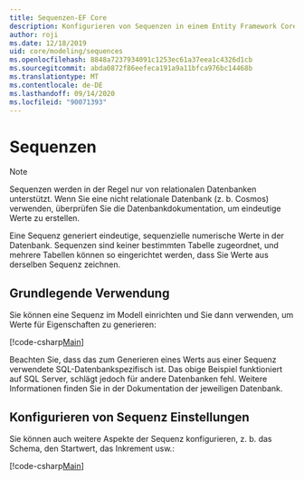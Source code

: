 ```yaml
---
title: Sequenzen-EF Core
description: Konfigurieren von Sequenzen in einem Entity Framework Core Modell
author: roji
ms.date: 12/18/2019
uid: core/modeling/sequences
ms.openlocfilehash: 8848a7237934091c1253ec61a37eea1c4326d1cb
ms.sourcegitcommit: abda0872f86eefeca191a9a11bfca976bc14468b
ms.translationtype: MT
ms.contentlocale: de-DE
ms.lasthandoff: 09/14/2020
ms.locfileid: "90071393"
---
```

# <a name="sequences"></a>Sequenzen

> [!NOTE]  
> Sequenzen werden in der Regel nur von relationalen Datenbanken unterstützt. Wenn Sie eine nicht relationale Datenbank (z. b. Cosmos) verwenden, überprüfen Sie die Datenbankdokumentation, um eindeutige Werte zu erstellen.

Eine Sequenz generiert eindeutige, sequenzielle numerische Werte in der Datenbank. Sequenzen sind keiner bestimmten Tabelle zugeordnet, und mehrere Tabellen können so eingerichtet werden, dass Sie Werte aus derselben Sequenz zeichnen.

## <a name="basic-usage"></a>Grundlegende Verwendung

Sie können eine Sequenz im Modell einrichten und Sie dann verwenden, um Werte für Eigenschaften zu generieren:

[!code-csharp[Main](../../../samples/core/Modeling/FluentAPI/Sequence.cs?name=Sequence&highlight=3,7)]

Beachten Sie, dass das zum Generieren eines Werts aus einer Sequenz verwendete SQL-Datenbankspezifisch ist. Das obige Beispiel funktioniert auf SQL Server, schlägt jedoch für andere Datenbanken fehl. Weitere Informationen finden Sie in der Dokumentation der jeweiligen Datenbank.

## <a name="configuring-sequence-settings"></a>Konfigurieren von Sequenz Einstellungen

Sie können auch weitere Aspekte der Sequenz konfigurieren, z. b. das Schema, den Startwert, das Inkrement usw.:

[!code-csharp[Main](../../../samples/core/Modeling/FluentAPI/SequenceConfiguration.cs?name=SequenceConfiguration&highlight=3-5)]
